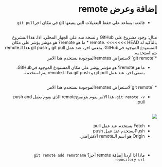 
# <div dir=rtl>	إضافة وعرض  remote</div>
<div dir=rtl>

		
* 	فائدته: يساعد على حفظ التعديلات التي يتتبعها git في مكان اخر`git pull`
<br>
مثال: وجود مشروع على GitHub و نسخة منه على الجهاز المحلي. اذا، هذا المشروع بالتأكيد له remote.
<<<<<<< HEAD
* ما هو  remote؟ هو مؤشر يؤشر على مكان المستودع الموجود فيGitHub. بمعنى اخر، عند عمل  git pull و git push هذا الـremote يتم استخدمه.
<br>
*`git remote` لاستعراض  remotesالموجودة نستخدم هذا الامر 

* ما هو  remote؟ هو مؤشر يؤشر على مكان المستودع الموجود فيGitHub. بمعنى اخر، عند عمل  git pull و git push هذا الـremote يتم استخدمه.
<br>
*  `git remote`لاستعراض  remotesالموجودة نستخدم هذا الامر  

     
*   `git remote -v`، هذا الامر يقوم بتوضيحremote الذي يقوم بعمل push and pull.
<br>

<img src="https://res.cloudinary.com/dwjajmwce/image/upload/v1618414637/remote_oliob9.png"/>

* 	Fetch يستخدم عند عمل pull
*  Pushيستخدم عند عمل  push
*  Origin  هو اسم الـremote الافتراضي
<br>

* 	ماذا اذا اردنا إضافة remote آخر؟  ` git remote add remotname repository url `


 </dir>

